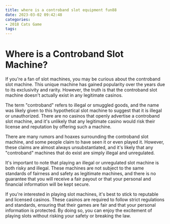 ```yaml
---
title: where is a controband slot equipment fun88
date: 2023-03-02 09:42:48
categories:
- 2018 Cats Game
tags:
---
```

# Where is a Controband Slot Machine?

If you're a fan of slot machines, you may be curious about the controband slot machine. This unique machine has gained popularity over the years due to its exclusivity and rarity. However, the truth is that the controband slot machine doesn't actually exist in any legitimate casinos.

The term "controband" refers to illegal or smuggled goods, and the name was likely given to this hypothetical slot machine to suggest that it is illegal or unauthorized. There are no casinos that openly advertise a controband slot machine, and it's unlikely that any legitimate casino would risk their license and reputation by offering such a machine.

There are many rumors and hoaxes surrounding the controband slot machine, and some people claim to have seen it or even played it. However, these claims are almost always unsubstantiated, and it's likely that any "controband" machines that do exist are simply illegal and unregulated.

It's important to note that playing an illegal or unregulated slot machine is both risky and illegal. These machines are not subject to the same standards of fairness and safety as legitimate machines, and there is no guarantee that you will receive a fair payout or that your personal and financial information will be kept secure.

If you're interested in playing slot machines, it's best to stick to reputable and licensed casinos. These casinos are required to follow strict regulations and standards, ensuring that their games are fair and that your personal information is protected. By doing so, you can enjoy the excitement of playing slots without risking your safety or breaking the law.